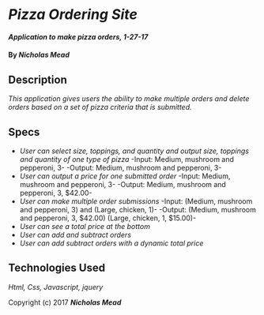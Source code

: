 # _Pizza Ordering Site_

#### _Application to make pizza orders, 1-27-17_

#### By _**Nicholas Mead**_

## Description

_This application gives users the ability to make multiple orders and delete orders based on a set of pizza criteria that is submitted._

## Specs

* _User can select size, toppings, and quantity and output size, toppings and quantity of one type of pizza_
    -Input: Medium, mushroom and pepperoni, 3-
    -Output: Medium, mushroom and pepperoni, 3-
* _User can output a price for one submitted order_
    -Input: Medium, mushroom and pepperoni, 3-
    -Output: Medium, mushroom and pepperoni, 3, $42.00-
* _User can make multiple order submissions_
    -Input: (Medium, mushroom and pepperoni, 3) and (Large, chicken, 1)-
    -Output: (Medium, mushroom and pepperoni, 3, $42.00) (Large, chicken, 1, $15.00)-
* _User can see a total price at the bottom_
* _User can add and subtract orders_
* _User can add subtract orders with a dynamic total price_

## Technologies Used

_Html, Css, Javascript, jquery_


Copyright (c) 2017 **_Nicholas Mead_**
